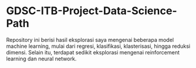 # GDSC-ITB-Project-Data-Science-Path
Repository ini berisi hasil eksplorasi saya mengenai beberapa model machine learning, mulai dari regresi, klasifikasi, klasterisasi, hingga reduksi dimensi. Selain itu, terdapat sedikit eksplorasi mengenai reinforcement learning dan neural network.
